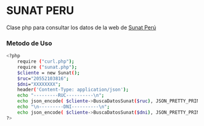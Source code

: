 # SUNAT PERU
Clase php para consultar los datos de la web de [Sunat Perú]
### Metodo de Uso
```sh
<?php
    require ("curl.php");
    require ("sunat.php");
    $cliente = new Sunat();
    $ruc="20552103816";
    $dni="XXXXXXXX";
    header('Content-Type: application/json');
    echo "---------RUC----------\n";
    echo json_encode( $cliente->BuscaDatosSunat($ruc), JSON_PRETTY_PRINT );
    echo "\n---------DNI----------\n";
    echo json_encode( $cliente->BuscaDatosSunat($dni), JSON_PRETTY_PRINT );
?>
```
[Sunat Perú]: <http://www.sunat.gob.pe/cl-ti-itmrconsruc/jcrS00Alias>
